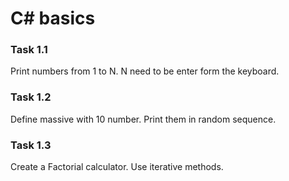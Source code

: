 # C# basics

### Task 1.1
Print numbers from 1 to N. N need to be enter form the keyboard.

### Task 1.2
Define massive with 10 number. Print them in random sequence.

### Task 1.3
Create a Factorial calculator. Use iterative methods.